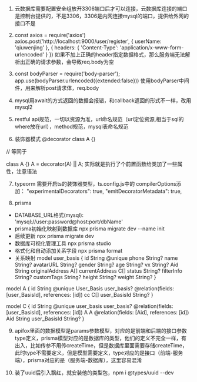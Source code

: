 1. 云数据库需要配置安全组放开3306端口后才可以连接，云数据库连接的端口是控制台提供的，不是3306，3306是内网连接mysql的端口，提供给外网的接口不是

2. const axios = require('axios')
axios.post('http://localhost:9000/user/register', {
    userName: 'qiuwenjing'
}, {
    headers: {
        'Content-Type': 'application/x-www-form-urlencoded'
    }
})
如果不加上正确的header指定数据格式，那么服务端无法解析出正确的请求参数，会导致req.body为空

3. const bodyParser = require('body-parser');
app.use(bodyParser.urlencoded({extended:false}))
使用bodyParser中间件，用来解析post请求体，req.body

4. mysql用await的方式返回的数据会报错，和callback返回的形式不一样，改用mysql2

5. restful api规范，一切以资源为准，url命名规范（url定位资源,相当于sql的where放在url），method规范，mysql表命名规范

6. 装饰器模式
@decorator
class A {}

// 等同于

class A {}
A = decorator(A) || A;
实际就是执行了个前置函数给类加了一些属性，注意语法

7. typeorm
需要开启ts的装饰器类型，ts.config.js中的 compilerOptions添加：
"experimentalDecorators": true,
"emitDecoratorMetadata": true,

8. prisma
- DATABASE_URL格式(mysql):   'mysql://user:password@host:port/dbName'
- prisma初始化映射到数据库
	npx prisma migrate dev --name init
- 后续更新
	npx prisma migrate dev
- 数据库可视化管理工具
	npx prisma studio
- 格式化和自动添加关系字段
	npx prisma format
- 关系映射
model user_basis {
  id              String  @unique
  phone           String?
  name            String?
  avatarURL       String?
  gender          String?
  age             String?
  vx              String?
  Aid             String
  originalAddress A[]
  currentAddress  C[]
  status          String?
  filterInfo      String?
  customTags      String?
  height          String?
  weight          String?
}

model A {
  id           String      @unique
  User_Basis   user_basis? @relation(fields: [user_BasisId], references: [id])
  cc C[]
  user_BasisId String?
}

model C {
  id           String      @unique
  user_basis user_basis? @relation(fields: [user_BasisId], references: [id])
  A A @relation(fields: [Aid], references: [id])
  Aid String
  user_BasisId  String?
}

9. apifox里面的数据模型是params参数模型，对应的是前端和后端的接口参数type定义，prisma模型对应的是数据库的类型，他们的定义不完全一样，有出入，比如传参不用传createTime，但是数据库里面需要存储createTime，此时type不需要定义，但是模型需要定义，type对应的是接口（前端-服务端），prisma对应的是（服务端-数据库），这里容易混淆

10. 装了uuid后引入飘红，就安装他的类型包，npm i @types/uuid --dev
